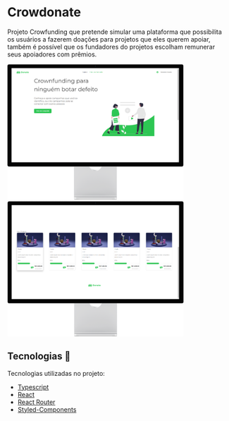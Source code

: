 # Crowdonate
Projeto Crowfunding que pretende simular uma plataforma que possibilita os usuários a fazerem doações para projetos que eles querem apoiar, também é possível que os fundadores do projetos escolham remunerar seus apoiadores com prêmios.
<div>
  <img width="400px" src="https://github.com/Cavalheiro-S/Assets/blob/main/Crowdfunding/Tela-Inicial.png" />
  <img width="400px" src="https://github.com/Cavalheiro-S/Assets/blob/main/Crowdfunding/Tela-Inicial-2.png" />
</div>


## Tecnologias 🚀
Tecnologias utilizadas no projeto: 
- [Typescript](https://www.typescriptlang.org/)
- [React](https://pt-br.reactjs.org/)
- [React Router](https://reactrouter.com/en/main)
- [Styled-Components](https://styled-components.com/)
